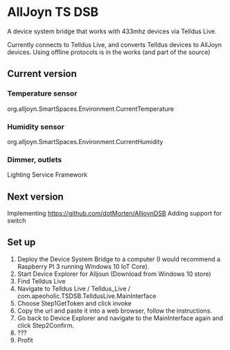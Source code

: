 # AllJoyn TS DSB
A device system bridge that works with 433mhz devices via Telldus Live.

Currently connects to Telldus Live, and converts Telldus devices to AllJoyn devices.
Using offline protocols is in the works (and part of the source)

## Current version

### Temperature sensor

org.alljoyn.SmartSpaces.Environment.CurrentTemperature

### Humidity sensor

org.alljoyn.SmartSpaces.Environment.CurrentHumidity

### Dimmer, outlets

Lighting Service Framework


## Next version

Implementing https://github.com/dotMorten/AlljoynDSB
Adding support for switch

## Set up

1. Deploy the Device System Bridge to a computer (I would recommend a Raspberry PI 3 running Windows 10 IoT Core).
2. Start Device Explorer for Alljoun (Download from Windows 10 store)
3. Find Telldus Live 
4. Navigate to Telldus Live / Telldus_Live / com.apeoholic.TSDSB.TelldusLive.MainInterface
5. Choose Step1GetToken and click invoke
6. Copy the url and paste it into a web browser, follow the instructions.
7. Go back to Device Explorer and navigate to the MainInterface again and click Step2Confirm.
8. ???
9. Profit

